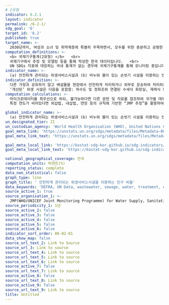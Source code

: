 ```yaml
---
# 2유형
indicator: 6.2.1
layout: indicator
permalink: /6-2-1/
sdg_goal: '6'
target_id: '6.2'
published: true
target_name: >-
  2030년까지, 여성과 소녀 및 취약계층에 특별히 주목하면서, 모두를 위한 충분하고 공평한 공중위생과 개인청결에 대한 접근을 달성하고 노상배변을 금지
computation_definitions: >-
  <b> 국제기구통계(2유형) </b>   <br>
  국제기구에서 추정 및 모델링 등을 통해 작성한 한국 데이터입니다.   <br>
  UN SDGs 지표에 대응하는 국내 통계가 없는 경우에 국제기구통계를 통해 모니터링 중입니다. 
indicator_name: >-
  (a) 안전하게 관리되는 위생서비스시설과 (b) 비누와 물이 있는 손씻기 시설을 이용하는 인구 비율
indicator_definition: >-
  다른 가정과 공유하지 않고 배설물을 현장에서 안전하게 처리하거나 외부로 운송하여 처리하는 개선된 위생시설을 사용하는 인구의 비율을 의미함
  ‘개선된’ 위생 시설은 다음을 포함함: 하수도 및 정화조와 연결된 수세식 화장실, 재래식 화장실, 환기구를 개선한 재래식 화장실, 슬래브 바닥의 재래식 화장실, 자연발효식 화장실
computation_calculations: >-
  마이크로데이터를 최우선으로 하되, 불가능하다면 다른 문헌 및 자료를 참조하여 국가별 데이터를 도시와 농촌으로 분리하여 수집한 후, 인구에 따른 가중치를 바탕으로 합산하여 계산
  특정 연도가 비어있다면 외삽법, 내삽법, 연장 등의 규칙에 기반한 “JMP 추정”을 활용하여 도출

global_indicator_name: >-
  (a) 안전하게 관리되는 위생서비스시설과 (b) 비누와 물이 있는 손씻기 시설을 이용하는 인구 비율
un_designated_tier: II
un_custodian_agency: 'World Health Organisation (WHO), United Nations Children''s Fund (UNICEFF)'
goal_meta_link: 'https://unstats.un.org/sdgs/metadata/files/Metadata-06-02-01.pdf'
goal_meta_link_text: 'https://unstats.un.org/sdgs/metadata/files/Metadata-06-02-01.pdf'

goal_meta_local_link: 'https://kostat-sdg-kor.github.io/sdg-indicators/public/data/Metadata-06-02-01_KOR.pdf'
goal_meta_local_link_text: 'https://kostat-sdg-kor.github.io/sdg-indicators/public/data/Metadata-06-02-01_KOR.pdf'

national_geographical_coverage: 전국
computation_units: 퍼센트(%)
reporting_status: complete
data_non_statistical: false
graph_type: line
graph_title: ' 안전하게 관리되는 위생서비스시설을 이용하는 인구 비율'
data_keywords: 'DEFRA, UN Data, wastewater, sewage, water, treatment, environment'
source_active_1: true
source_organisation_1: >-
  JMP(WHO/UNICEF Joint Monitoring Programme) for Water Supply, Sanitation and Hygienes
source_periodicity_1: 1년
source_active_2: false
source_active_3: false
source_active_4: false
source_active_5: false
source_active_6: false
indicator_sort_order: 06-02-01
data_show_map: false
source_url_text_2: Link to Source
source_url_3: Link to source
source_url_text_4: Link to source
source_url_text_5: Link to source
source_url_text_6: Link to source
source_active_7: false
source_url_text_7: Link to source
source_active_8: false
source_url_text_8: Link to source
source_active_9: false
source_url_text_9: Link to source
title: Untitled
---
```


